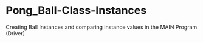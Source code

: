 # Pong_Ball-Class-Instances
Creating Ball Instances and comparing instance values in the MAIN Program (Driver)
